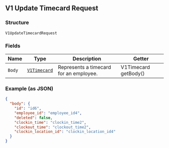 ## V1 Update Timecard Request

### Structure

`V1UpdateTimecardRequest`

### Fields

| Name | Type | Description | Getter |
|  --- | --- | --- | --- |
| `Body` | [`V1Timecard`](/doc/models/v1-timecard.md) | Represents a timecard for an employee. | V1Timecard getBody() |

### Example (as JSON)

```json
{
  "body": {
    "id": "id6",
    "employee_id": "employee_id4",
    "deleted": false,
    "clockin_time": "clockin_time2",
    "clockout_time": "clockout_time2",
    "clockin_location_id": "clockin_location_id4"
  }
}
```

